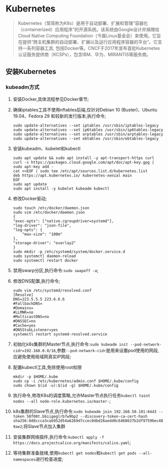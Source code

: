 # Kubernetes

> Kubernetes（常简称为K8s）是用于自动部署、扩展和管理“容器化（containerized）应用程序”的开源系统。该系统由Google设计并捐赠给Cloud Native Computing Foundation（今属Linux基金会）来使用。它旨在提供“跨主机集群的自动部署、扩展以及运行应用程序容器的平台”。它支持一系列容器工具, 包括Docker等。CNCF于2017年宣布首批Kubernetes认证服务提供商（KCSPs），包含IBM、华为、MIRANTIS等服务商。 

## 安装Kubernetes

### kubeadm方式

1. 安装Docker,具体流程参见Docker章节;
2. 确保iptables工具不使用nftables后端,仅针对Debian 10 (Buster)、Ubuntu 19.04、Fedora 29 和较新的发行版本,执行命令;

    ```shell
    sudo update-alternatives --set iptables /usr/sbin/iptables-legacy
    sudo update-alternatives --set ip6tables /usr/sbin/ip6tables-legacy
    sudo update-alternatives --set arptables /usr/sbin/arptables-legacy
    sudo update-alternatives --set ebtables /usr/sbin/ebtables-legacy
    ```
3. 安装kubeadm、kubelet和kubectl

    ```shell
    sudo apt update && sudo apt install -y apt-transport-https curl
    curl -s https://packages.cloud.google.com/apt/doc/apt-key.gpg | sudo apt-key add -
    cat <<EOF | sudo tee /etc/apt/sources.list.d/kubernetes.list
    deb https://apt.kubernetes.io/ kubernetes-xenial main
    EOF
    sudo apt update
    sudo apt install -y kubelet kubeadm kubectl
    ```
4. 修改Docker驱动;

    ```shell
    sudo touch /etc/docker/daemon.json
    sudo vim /etc/docker/daemon.json
    {
    "exec-opts": ["native.cgroupdriver=systemd"],
    "log-driver": "json-file",
    "log-opts": {
        "max-size": "100m"
    },
    "storage-driver": "overlay2"
    }
    sudo mkdir -p /etc/systemd/system/docker.service.d
    sudo systemctl daemon-reload
    sudo systemctl restart docker
    ```
5. 禁用swarp分区,执行命令:`sudo swapoff -a`;
6. 修改DNS配置,执行命令;

    ```shell
    sudo vim /etc/systemd/resolved.conf
    [Resolve]
    DNS=223.5.5.5 223.6.6.6
    #FallbackDNS=
    #Domains=
    #LLMNR=no
    #MulticastDNS=no
    #DNSSEC=no
    #Cache=yes
    #DNSStubListener=yes
    systemctl restart systemd-resolved.service
    ```
6. 初始化k8s集群的Master节点,执行命令:`sudo kubeadm init --pod-network-cidr=192.168.0.0/16`,参数`--pod-network-cidr`是用来设置pod使用的网段,应避免使用局域网真实IP网段;
7. 配置kubectl工具,免除使用root权限

    ```shell
    mkdir -p $HOME/.kube
    sudo cp -i /etc/kubernetes/admin.conf $HOME/.kube/config
    sudo chown $(id -u):$(id -g) $HOME/.kube/config
    ```

8. 执行命令,修改K8s的调度策略,允许Master节点执行任务`kubectl taint nodes --all node-role.kubernetes.io/master-`;
9. k8s集群的Slave节点,执行命令:`sudo kubeadm join 192.168.50.101:6443 --token 58f08t.bbiigeglrb7w9bp2 --discovery-token-ca-cert-hash sha256:8d8ccca3cab952d54a6269d7ccec0dbd26aedd0c6468637b2df97596ec489ae2`;将Slave节点加入集群
10. 安装集群网络插件,执行命令:`kubectl apply -f https://docs.projectcalico.org/manifests/calico.yaml`;
11. 等待集群准备就绪,使用`kubectl get nodes`和`kubectl get pods --all-namespaces`进行检查进度;